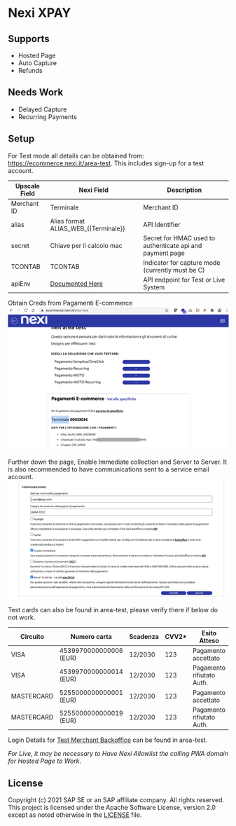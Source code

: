 # Nexi XPAY

## Supports

* Hosted Page
* Auto Capture
* Refunds

## Needs Work
* Delayed Capture
* Recurring Payments

## Setup

For Test mode all details can be obtained from: https://ecommerce.nexi.it/area-test. This includes sign-up for a test account.


| Upscale Field | Nexi Field | Description |
| ------------- | ------------- | ------------- |
| Merchant ID   | Terminale | Merchant ID |
| alias  | Alias format ALIAS_WEB_{{Terminale}} | API Identifier | 
| secret | Chiave per il calcolo mac| Secret for HMAC used to authenticate api and payment page |
| TCONTAB | TCONTAB | Indicator for capture mode (currently must be C) |
| apiEnv | [Documented Here](https://ecommerce.nexi.it/specifiche-tecniche/servertoserver/introduzione.html) | API endpoint for Test or Live System | 
  

Obtain Creds from Pagamenti E-commerce
![Obtain Creds from Pagamenti E-commerce](documentation/images/nexi-creds.png?raw=true "Obtain Creds from Pagamenti E-commerce")

Further down the page, Enable Immediate collection and Server to Server. It is also recommended to have communications sent to a service email account.
![Enable Immediate collection and Server to Server](documentation/images/next-toggles.png?raw=true "Enable Immediate collection and Server to Server")
  
Test cards can also be found in area-test, please verify there if below do not work.

| Circuito | Numero carta | Scadenza | CVV2* |	Esito  Atteso	| Messaggio  Errore |
| ------------- | ------------- | ------------- | ------------- | ------------- | ------------- | 
| VISA | 4539970000000006 (EUR)	| 12/2030	 | 123	| Pagamento accettato	| Message  Ok |
| VISA | 4539970000000014 (EUR)	| 12/2030	| 123	| Pagamento rifiutato	Auth. | Denied |
| MASTERCARD | 5255000000000001 (EUR)	| 12/2030	| 123	|Pagamento accettato	| Message Ok |
| MASTERCARD | 5255000000000019 (EUR)	| 12/2030	| 123	| Pagamento rifiutato	Auth. | Denied |
  
Login Details for [Test Merchant Backoffice](https://int-ecommerce.nexi.it/ecomm/web/reporting/ReportLogin.jsp) can be found in area-test. 
  
*For Live, it may be necessary to Have Nexi Allowlist the calling PWA domain for Hosted Page to Work.*
  
## License
Copyright (c) 2021 SAP SE or an SAP affiliate company. All rights reserved. This project is licensed under the Apache Software License, version 2.0 except as noted otherwise in the [LICENSE](LICENSES/Apache-2.0.txt) file.  
